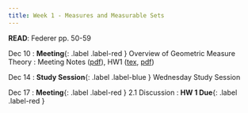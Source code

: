 ```yaml
---
title: Week 1 - Measures and Measurable Sets
---
```

**READ**: Federer pp. 50-59

Dec 10
: **Meeting**{: .label .label-red } Overview of Geometric Measure Theory
  : Meeting Notes ([pdf](#)),  HW1 ([tex](https://github.com/LargoSCV/largoscv.github.io/tree/main/assets/files/homework/2.1.tex), [pdf](https://github.com/LargoSCV/largoscv.github.io/tree/main/assets/files/homework/2.1.pdf))
  
Dec 14
: **Study Session**{: .label .label-blue } Wednesday Study Session

Dec 17
: **Meeting**{: .label .label-red } 2.1 Discussion
: **HW 1 Due**{: .label .label-red }
